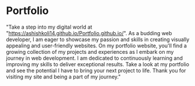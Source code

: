 # Portfolio
 "Take a step into my digital world at "https://ashishkoli14.github.io/Portfolio.github.io/". As a budding web developer, I am eager to showcase my passion and skills in creating visually appealing and user-friendly websites. On my portfolio website, you'll find a growing collection of my projects and experiences as I embark on my journey in web development. I am dedicated to continuously learning and improving my skills to deliver exceptional results. Take a look at my portfolio and see the potential I have to bring your next project to life. Thank you for visiting my site and being a part of my journey."
